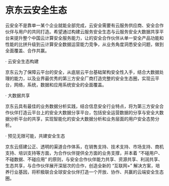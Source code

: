 # 京东云安全生态

云安全不是靠单一某个企业就能全部完成，云安全需要有云服务供应商、安全合作伙伴与用户的共同打造。希望通过构建云服务安全生态与云服务安全大数据共享平台来提升整个中国云计算安全服务能力，让的安全合作伙伴从单一安全产品功能和性能的比拼升级到云计算安全数据运营能力竞争，从业务角度洞悉安全问题，做到全面覆盖、合作共赢。

· 云安全生态构建

京东云为了保障云平台的安全，从底层云平台基础架构安全性入手，结合大数据处理的能力，以及业界最优秀的第三方安全厂商打造完整的安全生态圈，实现云平台，网络，系统，数据和应用系统安全的全面覆盖。

· 大数据共享

京东云具有最佳的业务数据分析实践，结合信息安全行业特点，将为第三方安全合作伙伴打造云平台上的安全大数据分享平台，包括安全运营数据的分享与安全大数据分析平台的共享，实现智能化的安全大数据分析和业务层面的用户安全态势分析。

· 预见无限可能，共建安全生态

京东云搭建公正、透明的渠道合作体系，在销售支持、技术支持、市场支持、商机支持、培训支持等方面，为合作伙伴提供全方面的业务支撑，并本着 “不碰用户、不碰数据、不碰应用” 的原则，与安全合作伙伴能力共享、资源共享、利润共享、生态共享，与合作伙伴展开深层次的合作，创造全新的 “互联网+” 解决方案，培养行业基因，将积极联合全球安全伙伴打造一个开放、协作、共赢的云端安全生态圈。
